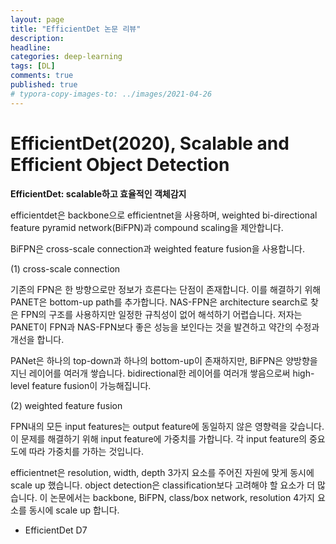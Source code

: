```yaml
---
layout: page
title: "EfficientDet 논문 리뷰"
description:
headline:
categories: deep-learning
tags: [DL]
comments: true
published: true
# typora-copy-images-to: ../images/2021-04-26 
---
```


# EfficientDet(2020), Scalable and Efficient Object Detection

**EfficientDet: scalable하고 효율적인 객체감지**

efficientdet은 backbone으로 efficientnet을 사용하며, weighted bi-directional feature pyramid network(BiFPN)과 compound scaling을 제안합니다.

BiFPN은 cross-scale connection과 weighted feature fusion을 사용합니다.

(1) cross-scale connection

기존의 FPN은 한 방향으로만 정보가 흐른다는 단점이 존재합니다. 이를 해결하기 위해 PANET은 bottom-up path를 추가합니다. NAS-FPN은 architecture search로 찾은 FPN의 구조를 사용하지만 일정한 규칙성이 없어 해석하기 어렵습니다. 저자는 PANET이 FPN과 NAS-FPN보다 좋은 성능을 보인다는 것을 발견하고 약간의 수정과 개선을 합니다.

PANet은 하나의 top-down과 하나의 bottom-up이 존재하지만, BiFPN은 양방향을 지닌 레이어를 여러개 쌓습니다. bidirectional한 레이어를 여러개 쌓음으로써 high-level feature fusion이 가능해집니다.

(2) weighted feature fusion

FPN내의 모든 input features는 output feature에 동일하지 않은 영향력을 갖습니다. 이 문제를 해결하기 위해 input feature에 가중치를 가합니다. 각 input feature의 중요도에 따라 가중치를 가하는 것입니다.

efficientnet은 resolution, width, depth 3가지 요소를 주어진 자원에 맞게 동시에 scale up 했습니다. object detection은 classification보다 고려해야 할 요소가 더 많습니다. 이 논문에서는 backbone, BiFPN, class/box network, resolution 4가지 요소를 동시에 scale up 합니다.

* EfficientDet D7